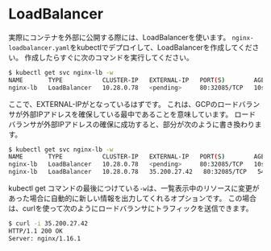 # LoadBalancer

実際にコンテナを外部に公開する際には、LoadBalancerを使います。
`nginx-loadbalancer.yaml`をkubectlでデプロイして、LoadBalancerを作成してください。
作成したらすぐに次のコマンドを実行してください。

```sh
$ kubectl get svc nginx-lb -w
NAME       TYPE           CLUSTER-IP   EXTERNAL-IP   PORT(S)        AGE
nginx-lb   LoadBalancer   10.28.0.78   <pending>     80:32085/TCP   10s
```

ここで、EXTERNAL-IPが<pending>となっているはずです。
これは、GCPのロードバランサが外部IPアドレスを確保している最中であることを意味しています。
ロードバランサが外部IPアドレスの確保に成功すると、<pending>部分が次のように書き換わります。

```sh
$ kubectl get svc nginx-lb -w
NAME       TYPE           CLUSTER-IP   EXTERNAL-IP   PORT(S)        AGE
nginx-lb   LoadBalancer   10.28.0.78   <pending>     80:32085/TCP   10s
nginx-lb   LoadBalancer   10.28.0.78   35.200.27.42   80:32085/TCP   54s
```

kubectl get コマンドの最後につけている`-w`は、一覧表示中のリソースに変更があった場合に自動的に新しい情報を出力してくれるオプションです。
この場合は、curlを使って次のようにロードバランサにトラフィックを送信できます。

```sh
$ curl -i 35.200.27.42
HTTP/1.1 200 OK
Server: nginx/1.16.1
```
